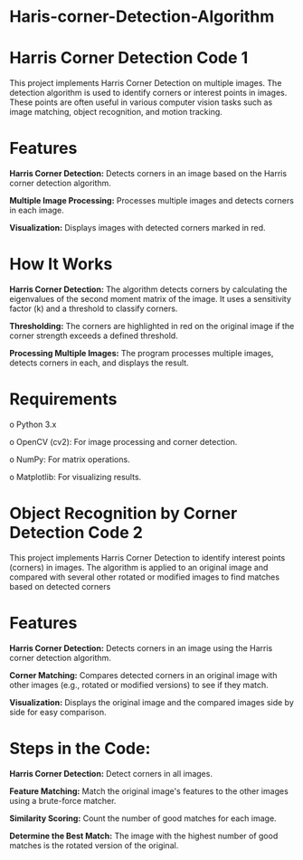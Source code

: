 # Haris-corner-Detection-Algorithm

# Harris Corner Detection Code 1

This project implements Harris Corner Detection on multiple images. The detection algorithm is used to identify corners or interest points in images. These points are often useful in various computer vision tasks such as image matching, object recognition, and motion tracking.

# Features

**Harris Corner Detection:** Detects corners in an image based on the Harris corner detection algorithm.

**Multiple Image Processing:** Processes multiple images and detects corners in each image.

**Visualization:** Displays images with detected corners marked in red.

# How It Works

**Harris Corner Detection:** The algorithm detects corners by calculating the eigenvalues of the second moment matrix of the image. It uses a sensitivity factor (k) and a threshold to classify corners.

**Thresholding:** The corners are highlighted in red on the original image if the corner strength exceeds a defined threshold.

**Processing Multiple Images:** The program processes multiple images, detects corners in each, and displays the result.

# Requirements

o Python 3.x

o OpenCV (cv2): For image processing and corner detection.

o NumPy: For matrix operations.

o Matplotlib: For visualizing results.


# Object Recognition by Corner Detection  Code 2

This project implements Harris Corner Detection to identify interest points (corners) in images. The algorithm is applied to an original image and compared with several other rotated or modified images to find matches based on detected corners

# Features

**Harris Corner Detection:** Detects corners in an image using the Harris corner detection algorithm.

**Corner Matching:** Compares detected corners in an original image with other images (e.g., rotated or modified versions) to see if they match.

**Visualization:** Displays the original image and the compared images side by side for easy comparison.

# Steps in the Code:

**Harris Corner Detection:** Detect corners in all images.

**Feature Matching:** Match the original image's features to the other images using a brute-force matcher.

**Similarity Scoring:** Count the number of good matches for each image.

**Determine the Best Match:** The image with the highest number of good matches is the rotated version of the original.


